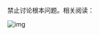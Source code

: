 禁止讨论根本问题。相关阅读：


![img](https://chinadigitaltimes.net/chinese/files/2023/10/image-1697845677435.png)

